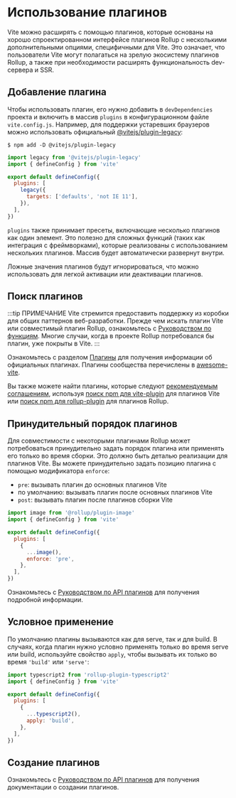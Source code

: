 # Использование плагинов

Vite можно расширять с помощью плагинов, которые основаны на хорошо спроектированном интерфейсе плагинов Rollup с несколькими дополнительными опциями, специфичными для Vite. Это означает, что пользователи Vite могут полагаться на зрелую экосистему плагинов Rollup, а также при необходимости расширять функциональность dev-сервера и SSR.

## Добавление плагина

Чтобы использовать плагин, его нужно добавить в `devDependencies` проекта и включить в массив `plugins` в конфигурационном файле `vite.config.js`. Например, для поддержки устаревших браузеров можно использовать официальный [@vitejs/plugin-legacy](https://github.com/vitejs/vite/tree/main/packages/plugin-legacy):

```
$ npm add -D @vitejs/plugin-legacy
```

```js twoslash [vite.config.js]
import legacy from '@vitejs/plugin-legacy'
import { defineConfig } from 'vite'

export default defineConfig({
  plugins: [
    legacy({
      targets: ['defaults', 'not IE 11'],
    }),
  ],
})
```

`plugins` также принимает пресеты, включающие несколько плагинов как один элемент. Это полезно для сложных функций (таких как интеграция с фреймворками), которые реализованы с использованием нескольких плагинов. Массив будет автоматически развернут внутри.

Ложные значения плагинов будут игнорироваться, что можно использовать для легкой активации или деактивации плагинов.

## Поиск плагинов

:::tip ПРИМЕЧАНИЕ
Vite стремится предоставить поддержку из коробки для общих паттернов веб-разработки. Прежде чем искать плагин Vite или совместимый плагин Rollup, ознакомьтесь с [Руководством по функциям](../guide/features.md). Многие случаи, когда в проекте Rollup потребовался бы плагин, уже покрыты в Vite.
:::

Ознакомьтесь с разделом [Плагины](../plugins/) для получения информации об официальных плагинах. Плагины сообщества перечислены в [awesome-vite](https://github.com/vitejs/awesome-vite#plugins).

Вы также можете найти плагины, которые следуют [рекомендуемым соглашениям](./api-plugin.md#conventions), используя [поиск npm для vite-plugin](https://www.npmjs.com/search?q=vite-plugin&ranking=popularity) для плагинов Vite или [поиск npm для rollup-plugin](https://www.npmjs.com/search?q=rollup-plugin&ranking=popularity) для плагинов Rollup.

## Принудительный порядок плагинов

Для совместимости с некоторыми плагинами Rollup может потребоваться принудительно задать порядок плагина или применять его только во время сборки. Это должно быть деталью реализации для плагинов Vite. Вы можете принудительно задать позицию плагина с помощью модификатора `enforce`:

- `pre`: вызывать плагин до основных плагинов Vite
- по умолчанию: вызывать плагин после основных плагинов Vite
- `post`: вызывать плагин после плагинов сборки Vite

```js twoslash [vite.config.js]
import image from '@rollup/plugin-image'
import { defineConfig } from 'vite'

export default defineConfig({
  plugins: [
    {
      ...image(),
      enforce: 'pre',
    },
  ],
})
```

Ознакомьтесь с [Руководством по API плагинов](./api-plugin.md#plugin-ordering) для получения подробной информации.

## Условное применение

По умолчанию плагины вызываются как для serve, так и для build. В случаях, когда плагин нужно условно применять только во время serve или build, используйте свойство `apply`, чтобы вызывать их только во время `'build'` или `'serve'`:

```js twoslash [vite.config.js]
import typescript2 from 'rollup-plugin-typescript2'
import { defineConfig } from 'vite'

export default defineConfig({
  plugins: [
    {
      ...typescript2(),
      apply: 'build',
    },
  ],
})
```

## Создание плагинов

Ознакомьтесь с [Руководством по API плагинов](./api-plugin.md) для получения документации о создании плагинов.
